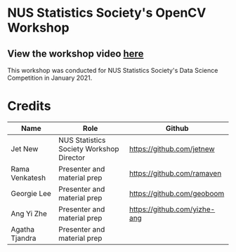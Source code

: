 # NUS Statistics Society's OpenCV Workshop

## View the workshop video [here](https://www.youtube.com/watch?v=aq_DrEz8mto)
This workshop was conducted for NUS Statistics Society's Data Science Competition in January 2021. 


# Credits

| Name    | Role                                        | Github                      |
| ------- | ------------------------------------------- | --------------------------- |
| Jet New | NUS Statistics Society Workshop Director    | https://github.com/jetnew   |
| Rama Venkatesh | Presenter and material prep | https://github.com/ramaven  |
| Georgie Lee | Presenter and material prep | https://github.com/geoboom  |
| Ang Yi Zhe | Presenter and material prep | https://github.com/yizhe-ang |
| Agatha Tjandra | Presenter and material prep |  |
